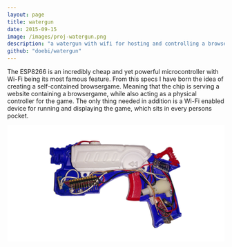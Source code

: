 ```yaml
---
layout: page
title: watergun
date: 2015-09-15
image: /images/proj-watergun.png
description: "a watergun with wifi for hosting and controlling a browsergame"
github: "doebi/watergun"
---
```


The ESP8266 is an incredibly cheap and yet powerful microcontroller with Wi-Fi being its most famous feature.
From this specs I have born the idea of creating a self-contained browsergame.
Meaning that the chip is serving a website containing a browsergame, while also acting as a physical controller for the game.
The only thing needed in addition is a Wi-Fi enabled device for running and displaying the game, which sits in every persons pocket.

<img alt="" src="/photos/watergun/header.png" />
